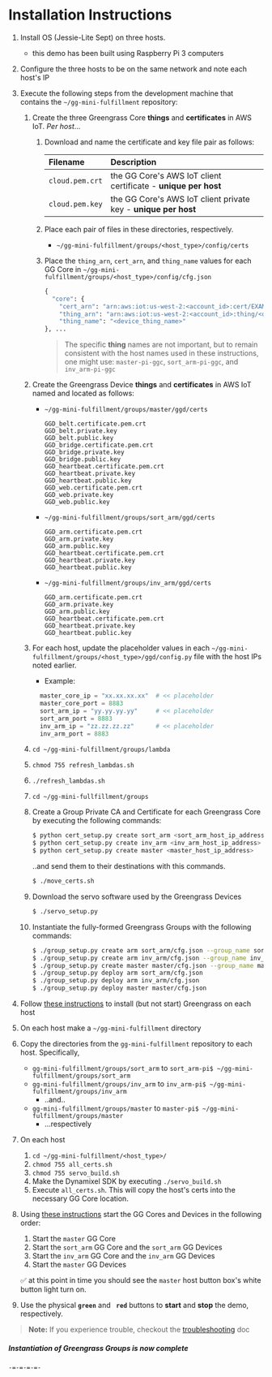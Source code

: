 
# Installation Instructions
1. Install OS (Jessie-Lite Sept) on three hosts.
    - this demo has been built using Raspberry Pi 3 computers
1. Configure the three hosts to be on the same network and note each host's IP  
1. Execute the following steps from the development machine that contains the `~/gg-mini-fulfillment` repository:
    1. Create the three Greengrass Core **things** and **certificates** in AWS IoT. 
       _Per host_... 
        1. Download and name the certificate and key file pair as follows:
      
            | Filename | Description |
            | :--- | :--- |
            | `cloud.pem.crt` | the GG Core's AWS IoT client certificate - **unique per host** |
            | `cloud.pem.key` | the GG Core's AWS IoT client private key - **unique per host** |
    
        1. Place each pair of files in these directories, respectively.
            - `~/gg-mini-fulfillment/groups/<host_type>/config/certs`
     
        1. Place the `thing_arn`, `cert_arn`, and `thing_name` values for each GG Core 
        in `~/gg-mini-fulfillment/groups/<host_type>/config/cfg.json` 
            ```python
            { 
              "core": {
                "cert_arn": "arn:aws:iot:us-west-2:<account_id>:cert/EXAMPLEEXAMPLEa95f4e32EXAMPLEa888e13EXAMPLEac56337EXAMPLEeed338a",
                "thing_arn": "arn:aws:iot:us-west-2:<account_id>:thing/<device_thing_name>",
                "thing_name": "<device_thing_name>"
            }, ...
            ```
            > The specific **thing** names are not important, but to remain consistent with 
            the host names used in these instructions, one might use: 
            `master-pi-ggc`, `sort_arm-pi-ggc`, and `inv_arm-pi-ggc`
    
    1. Create the Greengrass Device **things** and **certificates** in AWS IoT named 
       and located as follows:
        - `~/gg-mini-fulfillment/groups/master/ggd/certs`
          ```
          GGD_belt.certificate.pem.crt
          GGD_belt.private.key
          GGD_belt.public.key
          GGD_bridge.certificate.pem.crt
          GGD_bridge.private.key
          GGD_bridge.public.key
          GGD_heartbeat.certificate.pem.crt
          GGD_heartbeat.private.key
          GGD_heartbeat.public.key
          GGD_web.certificate.pem.crt
          GGD_web.private.key
          GGD_web.public.key
          ```
        - `~/gg-mini-fulfillment/groups/sort_arm/ggd/certs`
          ```
          GGD_arm.certificate.pem.crt
          GGD_arm.private.key
          GGD_arm.public.key
          GGD_heartbeat.certificate.pem.crt
          GGD_heartbeat.private.key
          GGD_heartbeat.public.key
          ```
        - `~/gg-mini-fulfillment/groups/inv_arm/ggd/certs`
          ```
          GGD_arm.certificate.pem.crt
          GGD_arm.private.key
          GGD_arm.public.key
          GGD_heartbeat.certificate.pem.crt
          GGD_heartbeat.private.key
          GGD_heartbeat.public.key
          ```
    1. For each host, update the placeholder values in each
       `~/gg-mini-fulfillment/groups/<host_type>/ggd/config.py` file with the host 
       IPs noted earlier. 
        - Example:
        ```python
          master_core_ip = "xx.xx.xx.xx"  # << placeholder
          master_core_port = 8883
          sort_arm_ip = "yy.yy.yy.yy"     # << placeholder
          sort_arm_port = 8883
          inv_arm_ip = "zz.zz.zz.zz"      # << placeholder
          inv_arm_port = 8883
        ```
    1. `cd ~/gg-mini-fulfillment/groups/lambda`
    1. `chmod 755 refresh_lambdas.sh`
    1. `./refresh_lambdas.sh`
    1. `cd ~/gg-mini-fullfillment/groups`
    1. Create a Group Private CA and Certificate for each Greengrass Core by 
       executing the following commands:
        ```bash
        $ python cert_setup.py create sort_arm <sort_arm_host_ip_address>
        $ python cert_setup.py create inv_arm <inv_arm_host_ip_address>
        $ python cert_setup.py create master <master_host_ip_address>
        ```
        ..and send them to their destinations with this commands.
        ```bash
        $ ./move_certs.sh
        ```
    1. Download the servo software used by the Greengrass Devices
        ```bash
        $ ./servo_setup.py
        ```
    1. Instantiate the fully-formed Greengrass Groups with the following commands:
        ```bash
        $ ./group_setup.py create arm sort_arm/cfg.json --group_name sort_arm
        $ ./group_setup.py create arm inv_arm/cfg.json --group_name inv_arm
        $ ./group_setup.py create master master/cfg.json --group_name master
        $ ./group_setup.py deploy arm sort_arm/cfg.json
        $ ./group_setup.py deploy arm inv_arm/cfg.json
        $ ./group_setup.py deploy master master/cfg.json
        ```

1. Follow [these instructions](#tbd_link) to install (but not start) Greengrass on each host
1. On each host make a `~/gg-mini-fulfillment` directory
1. Copy the directories from the `gg-mini-fulfillment` repository to each host. Specifically,
    - `gg-mini-fulfillment/groups/sort_arm` to `sort_arm-pi$ ~/gg-mini-fulfillment/groups/sort_arm`
    - `gg-mini-fulfillment/groups/inv_arm` to `inv_arm-pi$ ~/gg-mini-fulfillment/groups/inv_arm`
        - ..and..
    - `gg-mini-fulfillment/groups/master` to `master-pi$ ~/gg-mini-fulfillment/groups/master`
        - ...respectively
1. On each host
    1. `cd ~/gg-mini-fulfillment/<host_type>/`
    1. `chmod 755 all_certs.sh`
    1. `chmod 755 servo_build.sh`
    1. Make the Dynamixel SDK by executing `./servo_build.sh`
    1. Execute `all_certs.sh`. This will copy the host's certs into the 
       necessary GG Core location.
1. Using [these instructions](OPERATE.md) start the GG Cores and Devices in the following order:
    1. Start the `master` GG Core
    1. Start the `sort_arm` GG Core and the `sort_arm` GG Devices
    1. Start the `inv_arm` GG Core and the `inv_arm` GG Devices
    1. Start the `master` GG Devices
    
    :white_check_mark: at this point in time you should see the `master` host button box's white button light turn on.
1. Use the physical **`green`** and **` red`** buttons to **start** and **stop** the demo, respectively.
> **Note:** If you experience trouble, checkout the [troubleshooting](TROUBLE.md) doc

##### Instantiation of Greengrass Groups is now complete

`-=-=-=-=-`
